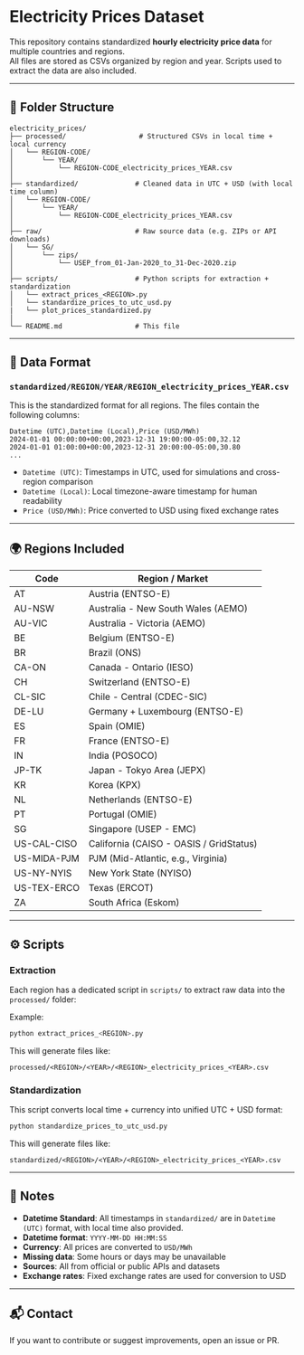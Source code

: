 
# Electricity Prices Dataset

This repository contains standardized **hourly electricity price data** for multiple countries and regions.  
All files are stored as CSVs organized by region and year.
Scripts used to extract the data are also included.

---

## 📁 Folder Structure

```
electricity_prices/
├── processed/                  # Structured CSVs in local time + local currency
│   └── REGION-CODE/
│       └── YEAR/
│           └── REGION-CODE_electricity_prices_YEAR.csv
│
├── standardized/              # Cleaned data in UTC + USD (with local time column)
│   └── REGION-CODE/
│       └── YEAR/
│           └── REGION-CODE_electricity_prices_YEAR.csv
│
├── raw/                       # Raw source data (e.g. ZIPs or API downloads)
│   └── SG/
│       └── zips/
│           └── USEP_from_01-Jan-2020_to_31-Dec-2020.zip
│
├── scripts/                   # Python scripts for extraction + standardization
│   └── extract_prices_<REGION>.py
│   └── standardize_prices_to_utc_usd.py
|   └── plot_prices_standardized.py
│
└── README.md                  # This file

```

---

## 📄 Data Format

### `standardized/REGION/YEAR/REGION_electricity_prices_YEAR.csv`
This is the standardized format for all regions. The files contain the following columns:
```csv
Datetime (UTC),Datetime (Local),Price (USD/MWh)
2024-01-01 00:00:00+00:00,2023-12-31 19:00:00-05:00,32.12
2024-01-01 01:00:00+00:00,2023-12-31 20:00:00-05:00,30.80
...
```

- `Datetime (UTC)`: Timestamps in UTC, used for simulations and cross-region comparison
- `Datetime (Local)`: Local timezone-aware timestamp for human readability
- `Price (USD/MWh)`: Price converted to USD using fixed exchange rates

---

## 🌍 Regions Included

| Code         | Region / Market                          |
|--------------|------------------------------------------|
| AT           | Austria (ENTSO-E)                        |
| AU-NSW       | Australia - New South Wales (AEMO)       |
| AU-VIC       | Australia - Victoria (AEMO)              |
| BE           | Belgium (ENTSO-E)                        |
| BR           | Brazil (ONS)                             |
| CA-ON        | Canada - Ontario (IESO)                  |
| CH           | Switzerland (ENTSO-E)                    |
| CL-SIC       | Chile - Central (CDEC-SIC)               |
| DE-LU        | Germany + Luxembourg (ENTSO-E)           |
| ES           | Spain (OMIE)                             |
| FR           | France (ENTSO-E)                         |
| IN           | India (POSOCO)                           |
| JP-TK        | Japan - Tokyo Area (JEPX)                |
| KR           | Korea (KPX)                              |
| NL           | Netherlands (ENTSO-E)                    |
| PT           | Portugal (OMIE)                          |
| SG           | Singapore (USEP - EMC)                   |
| US-CAL-CISO  | California (CAISO - OASIS / GridStatus)  |
| US-MIDA-PJM  | PJM (Mid-Atlantic, e.g., Virginia)       |
| US-NY-NYIS   | New York State (NYISO)                   |
| US-TEX-ERCO  | Texas (ERCOT)                            |
| ZA           | South Africa (Eskom)                     |

---

## ⚙️ Scripts

### Extraction
Each region has a dedicated script in `scripts/` to extract raw data into the `processed/` folder:

Example:

```bash
python extract_prices_<REGION>.py
```

This will generate files like:

```
processed/<REGION>/<YEAR>/<REGION>_electricity_prices_<YEAR>.csv
```

### Standardization
This script converts local time + currency into unified UTC + USD format:

```bash
python standardize_prices_to_utc_usd.py
```
This will generate files like:

```
standardized/<REGION>/<YEAR>/<REGION>_electricity_prices_<YEAR>.csv
```

---

## 📌 Notes

- **Datetime Standard**: All timestamps in `standardized/` are in `Datetime (UTC)` format, with local time also provided.
- **Datetime format**: `YYYY-MM-DD HH:MM:SS`
- **Currency**: All prices are converted to `USD/MWh`
- **Missing data**: Some hours or days may be unavailable
- **Sources**: All from official or public APIs and datasets
- **Exchange rates**: Fixed exchange rates are used for conversion to USD


---

## 📬 Contact

If you want to contribute or suggest improvements, open an issue or PR.
